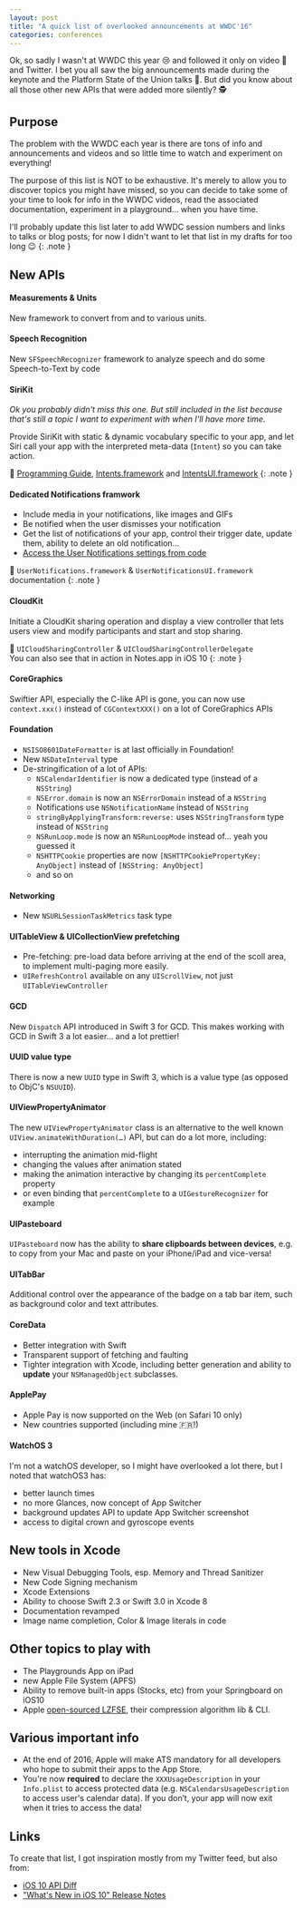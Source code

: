 ```yaml
---
layout: post
title: "A quick list of overlooked announcements at WWDC'16"
categories: conferences
---
```


Ok, so sadly I wasn't at WWDC this year 😢 and followed it only on video 🎥 and Twitter. I bet you all saw the big announcements made during the keynote and the Platform State of the Union talks 🎉. But did you know about all those other new APIs that were added more silently? 🕵

## Purpose

The problem with the WWDC each year is there are tons of info and announcements and videos and so little time to watch and experiment on everything!

The purpose of this list is NOT to be exhaustive. It's merely to allow you to discover topics you might have missed, so you can decide to take some of your time to look for info in the WWDC videos, read the associated documentation, experiment in a playground… when you have time.

I'll probably update this list later to add WWDC session numbers and links to talks or blog posts; for now I didn't want to let that list in my drafts for too long 😉
{: .note }

## New APIs

#### Measurements & Units 

New framework to convert from and to various units.

#### Speech Recognition

New `SFSpeechRecognizer` framework to analyze speech and do some Speech-to-Text by code

#### SiriKit

_Ok you probably didn't miss this one. But still included in the list because that's still a topic I want to experiment with when I'll have more time._

Provide SiriKit with static & dynamic vocabulary specific to your app, and let Siri call your app with the interpreted meta-data (`Intent`) so you can take action.

👀 [Programming Guide](https://developer.apple.com/library/prerelease/content/documentation/Intents/Conceptual/SiriIntegrationGuide/index.html##//apple_ref/doc/uid/TP40016875), [Intents.framework](https://developer.apple.com/reference/intents) and [IntentsUI.framework](https://developer.apple.com/reference/intentsui)
{: .note }

#### Dedicated Notifications framwork

* Include media in your notifications, like images and GIFs
* Be notified when the user dismisses your notification
* Get the list of notifications of your app, control their trigger date, update them, ability to delete an old notification…
* [Access the User Notifications settings from code](https://twitter.com/NatashaTheRobot/status/744506324696760320)

👀 `UserNotifications.framework` & `UserNotificationsUI.framework` documentation
{: .note }

#### CloudKit

Initiate a CloudKit sharing operation and display a view controller that lets users view and modify participants and start and stop sharing.

👀 `UICloudSharingController` & `UICloudSharingControllerDelegate`  
You can also see that in action in Notes.app in iOS 10
{: .note }

#### CoreGraphics

Swiftier API, especially the C-like API is gone, you can now use `context.xxx()` instead of `CGContextXXX()` on a lot of CoreGraphics APIs

#### Foundation

* `NSISO8601DateFormatter` is at last officially in Foundation!
* New `NSDateInterval` type
* De-stringification of a lot of APIs:
    * `NSCalendarIdentifier` is now a dedicated type (instead of a `NSString`)
    * `NSError.domain` is now an `NSErrorDomain` instead of a `NSString`
    * Notifications use `NSNotificationName` instead of `NSString`
    * `stringByApplyingTransform:reverse:` uses `NSStringTransform` type instead of `NSString`
    * `NSRunLoop.mode` is now an `NSRunLoopMode` instead of… yeah you guessed it
    * `NSHTTPCookie` properties are now `[NSHTTPCookiePropertyKey: AnyObject]` instead of `[NSString: AnyObject]`
    * and so on

#### Networking

* New `NSURLSessionTaskMetrics` task type

#### UITableView & UICollectionView prefetching

* Pre-fetching: pre-load data before arriving at the end of the scoll area, to implement multi-paging more easily.
* `UIRefreshControl` available on any `UIScrollView`, not just `UITableViewController`


#### GCD

New `Dispatch` API introduced in Swift 3 for GCD. This makes working with GCD in Swift 3 a lot easier… and a lot prettier!

#### UUID value type

There is now a new `UUID` type in Swift 3, which is a value type (as opposed to ObjC's `NSUUID`).

#### UIViewPropertyAnimator

The new `UIViewPropertyAnimator` class is an alternative to the well known `UIView.animateWithDuration(…)` API, but can do a lot more, including:

* interrupting the animation mid-flight
* changing the values after animation stated
* making the animation interactive by changing its `percentComplete` property
* or even binding that `percentComplete` to a `UIGestureRecognizer` for example

#### UIPasteboard

`UIPasteboard` now has the ability to **share clipboards between devices**, e.g. to copy from your Mac and paste on your iPhone/iPad and vice-versa!

#### UITabBar

Additional control over the appearance of the badge on a tab bar item, such as background color and text attributes.

#### CoreData

* Better integration with Swift
* Transparent support of fetching and faulting
* Tighter integration with Xcode, including better generation and ability to **update** your `NSManagedObject` subclasses.

#### ApplePay

* Apple Pay is now supported on the Web (on Safari 10 only)
* New countries supported (including mine 🇫🇷!)

#### WatchOS 3

I'm not a watchOS developer, so I might have overlooked a lot there, but I noted that watchOS3 has:

* better launch times
* no more Glances, now concept of App Switcher
* background updates API to update App Switcher screenshot
* access to digital crown and gyroscope events

## New tools in Xcode

* New Visual Debugging Tools, esp. Memory and Thread Sanitizer
* New Code Signing mechanism
* Xcode Extensions
* Ability to choose Swift 2.3 or Swift 3.0 in Xcode 8
* Documentation revamped
* Image name completion, Color & Image literals in code

## Other topics to play with

* The Playgrounds App on iPad
* new Apple File System (APFS)
* Ability to remove built-in apps (Stocks, etc) from your Springboard on iOS10
* Apple [open-sourced LZFSE](https://github.com/lzfse/lzfse), their compression algorithm lib & CLI.

## Various important info

* At the end of 2016, Apple will make ATS mandatory for all developers who hope to submit their apps to the App Store.
* You're now **required** to declare the `XXXUsageDescription` in your `Info.plist` to access protected data (e.g. `NSCalendarsUsageDescription` to access user's calendar data). If you don’t, your app will now exit when it tries to access the data!

## Links

To create that list, I got inspiration mostly from my Twitter feed, but also from:

* [iOS 10 API Diff](https://developer.apple.com/library/prerelease/content/releasenotes/General/iOS10APIDiffs/)
* ["What's New in iOS 10" Release Notes](https://developer.apple.com/library/prerelease/content/releasenotes/General/WhatsNewIniOS/Articles/iOS10.html)
